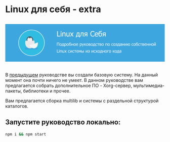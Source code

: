 # Linux для себя - extra

<div style="text-align:center; margin: 30px 0">
	<img src="https://raw.githubusercontent.com/Linux4Yourself/Linux4Yourself.Design/main/misc/cover.svg" />
</div>

В [предыдущем](https://github.com/Linux4Yourself/book) руководстве вы создали базовую систему. На данный момент она почти ничего не умеет. В данном руководстве вам предлагается собрать дополнительное ПО - Xorg-сервер, мультимедиа-пакеты, библиотеки и прочее.

Вам предлагается сборка multilib и системы с раздельной структурой каталогов.

## Запустите руководство локально:

```bash
npm i && npm start
```
